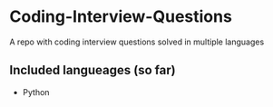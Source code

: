 # Coding-Interview-Questions
A repo with coding interview questions solved in multiple languages

## Included langueages (so far)
* Python

